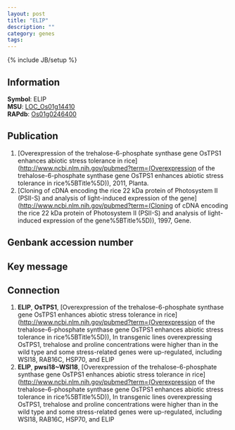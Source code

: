 ```yaml
---
layout: post
title: "ELIP"
description: ""
category: genes
tags: 
---
```

{% include JB/setup %}

## Information
__Symbol__: ELIP  
__MSU__: [LOC_Os01g14410](http://rice.plantbiology.msu.edu/cgi-bin/ORF_infopage.cgi?orf=LOC_Os01g14410)  
__RAPdb__: [Os01g0246400](http://rapdb.dna.affrc.go.jp/viewer/gbrowse_details/irgsp1?name=Os01g0246400)  

## Publication
1. [Overexpression of the trehalose-6-phosphate synthase gene OsTPS1 enhances abiotic stress tolerance in rice](http://www.ncbi.nlm.nih.gov/pubmed?term=(Overexpression of the trehalose-6-phosphate synthase gene OsTPS1 enhances abiotic stress tolerance in rice%5BTitle%5D)), 2011, Planta.
2. [Cloning of cDNA encoding the rice 22 kDa protein of Photosystem II (PSII-S) and analysis of light-induced expression of the gene](http://www.ncbi.nlm.nih.gov/pubmed?term=(Cloning of cDNA encoding the rice 22 kDa protein of Photosystem II (PSII-S) and analysis of light-induced expression of the gene%5BTitle%5D)), 1997, Gene.

## Genbank accession number

## Key message

## Connection
1. __ELIP__, __OsTPS1__, [Overexpression of the trehalose-6-phosphate synthase gene OsTPS1 enhances abiotic stress tolerance in rice](http://www.ncbi.nlm.nih.gov/pubmed?term=(Overexpression of the trehalose-6-phosphate synthase gene OsTPS1 enhances abiotic stress tolerance in rice%5BTitle%5D)),  In transgenic lines overexpressing OsTPS1, trehalose and proline concentrations were higher than in the wild type and some stress-related genes were up-regulated, including WSI18, RAB16C, HSP70, and ELIP
2. __ELIP__, __pwsi18~WSI18__, [Overexpression of the trehalose-6-phosphate synthase gene OsTPS1 enhances abiotic stress tolerance in rice](http://www.ncbi.nlm.nih.gov/pubmed?term=(Overexpression of the trehalose-6-phosphate synthase gene OsTPS1 enhances abiotic stress tolerance in rice%5BTitle%5D)),  In transgenic lines overexpressing OsTPS1, trehalose and proline concentrations were higher than in the wild type and some stress-related genes were up-regulated, including WSI18, RAB16C, HSP70, and ELIP


